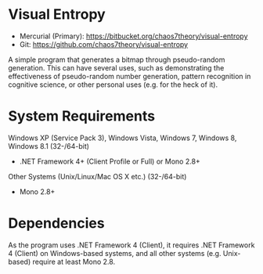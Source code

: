 Visual Entropy
==============

* Mercurial (Primary): https://bitbucket.org/chaos7theory/visual-entropy
* Git: https://github.com/chaos7theory/visual-entropy

A simple program that generates a bitmap through pseudo-random generation. This can have several uses, such as demonstrating the effectiveness of pseudo-random number generation, pattern recognition in cognitive science, or other personal uses (e.g. for the heck of it).

System Requirements
===================
Windows XP (Service Pack 3), Windows Vista, Windows 7, Windows 8, Windows 8.1 (32-/64-bit)

* .NET Framework 4+ (Client Profile or Full) or Mono 2.8+

Other Systems (Unix/Linux/Mac OS X etc.) (32-/64-bit)

* Mono 2.8+

Dependencies
============
As the program uses .NET Framework 4 (Client), it requires .NET Framework 4 (Client) on Windows-based systems,
and all other systems (e.g. Unix-based) require at least Mono 2.8.
